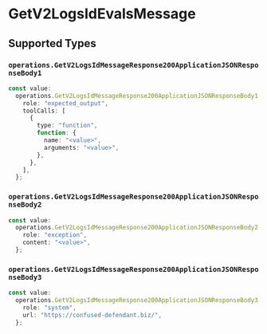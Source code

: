 # GetV2LogsIdEvalsMessage


## Supported Types

### `operations.GetV2LogsIdMessageResponse200ApplicationJSONResponseBody1`

```typescript
const value:
  operations.GetV2LogsIdMessageResponse200ApplicationJSONResponseBody1 = {
    role: "expected_output",
    toolCalls: [
      {
        type: "function",
        function: {
          name: "<value>",
          arguments: "<value>",
        },
      },
    ],
  };
```

### `operations.GetV2LogsIdMessageResponse200ApplicationJSONResponseBody2`

```typescript
const value:
  operations.GetV2LogsIdMessageResponse200ApplicationJSONResponseBody2 = {
    role: "exception",
    content: "<value>",
  };
```

### `operations.GetV2LogsIdMessageResponse200ApplicationJSONResponseBody3`

```typescript
const value:
  operations.GetV2LogsIdMessageResponse200ApplicationJSONResponseBody3 = {
    role: "system",
    url: "https://confused-defendant.biz/",
  };
```

